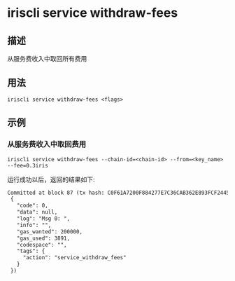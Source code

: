 # iriscli service withdraw-fees 

## 描述

从服务费收入中取回所有费用

## 用法

```
iriscli service withdraw-fees <flags>
```

## 示例

### 从服务费收入中取回费用 

```shell
iriscli service withdraw-fees --chain-id=<chain-id> --from=<key_name> --fee=0.3iris
```

运行成功以后，返回的结果如下:

```txt
Committed at block 87 (tx hash: C0F61A7200F884277E7C36CAB362E893FCF2445D8E4450D93AEF0755BF346EF6, response:
 {
   "code": 0,
   "data": null,
   "log": "Msg 0: ",
   "info": "",
   "gas_wanted": 200000,
   "gas_used": 3891,
   "codespace": "",
   "tags": {
     "action": "service_withdraw_fees"
   }
 })
```

